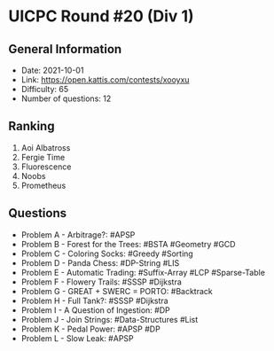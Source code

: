 # UICPC Round #20 (Div 1)
## General Information
- Date: 2021-10-01
- Link: https://open.kattis.com/contests/xooyxu
- Difficulty: 65
- Number of questions: 12
## Ranking
1. Aoi Albatross
2. Fergie Time
3. Fluorescence
4. Noobs
5. Prometheus
## Questions
- Problem A - Arbitrage?: #APSP
- Problem B - Forest for the Trees: #BSTA #Geometry #GCD
- Problem C - Coloring Socks: #Greedy #Sorting
- Problem D - Panda Chess: #DP-String #LIS
- Problem E - Automatic Trading: #Suffix-Array #LCP #Sparse-Table
- Problem F - Flowery Trails: #SSSP #Dijkstra
- Problem G - GREAT + SWERC = PORTO: #Backtrack
- Problem H - Full Tank?: #SSSP #Dijkstra
- Problem I - A Question of Ingestion: #DP
- Problem J - Join Strings: #Data-Structures #List
- Problem K - Pedal Power: #APSP #DP
- Problem L - Slow Leak: #APSP
